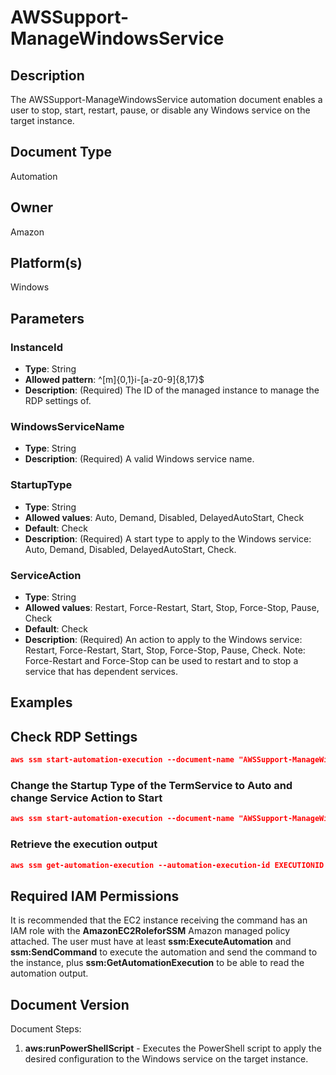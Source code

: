 # AWSSupport-ManageWindowsService

## Description

The AWSSupport-ManageWindowsService automation document enables a user to stop, start, restart, pause, or disable any Windows service on the target instance.

## Document Type

Automation

## Owner

Amazon

## Platform(s)

Windows

## Parameters

### InstanceId

- **Type**: String
- **Allowed pattern**: ^[m]{0,1}i-[a-z0-9]{8,17}$
- **Description**: (Required) The ID of the managed instance to manage the RDP settings of.

### WindowsServiceName

- **Type**: String
- **Description**: (Required) A valid Windows service name.

### StartupType

- **Type**: String
- **Allowed values**: Auto, Demand, Disabled, DelayedAutoStart, Check
- **Default**: Check
- **Description**: (Required) A start type to apply to the Windows service: Auto, Demand, Disabled, DelayedAutoStart, Check.

### ServiceAction

- **Type**: String
- **Allowed values**: Restart, Force-Restart, Start, Stop, Force-Stop, Pause, Check
- **Default**: Check
- **Description**: (Required) An action to apply to the Windows service: Restart, Force-Restart, Start, Stop, Force-Stop, Pause, Check. Note: Force-Restart and Force-Stop can be used to restart and to stop a service that has dependent services.

## Examples

## Check RDP Settings

```json
aws ssm start-automation-execution --document-name "AWSSupport-ManageWindowsService" --parameters "InstanceId=INSTANCEID, WindowsServiceName=WINDOWSSERVICE"

```

### Change the Startup Type of the TermService to Auto and change Service Action to Start

```json
aws ssm start-automation-execution --document-name "AWSSupport-ManageWindowsService" --parameters "InstanceId=INSTANCEID, WindowsServiceName=TermService, StartupType=Auto, ServiceAction=Start"

```

### Retrieve the execution output

```json
aws ssm get-automation-execution --automation-execution-id EXECUTIONID --output text --query 'AutomationExecution.Output'
```

## Required IAM Permissions

It is recommended that the EC2 instance receiving the command has an IAM role with the **AmazonEC2RoleforSSM** Amazon managed policy attached. The user must have at least **ssm:ExecuteAutomation** and **ssm:SendCommand** to execute the automation and send the command to the instance, plus **ssm:GetAutomationExecution** to be able to read the automation output.

## Document Version

Document Steps:

1. **aws:runPowerShellScript** - Executes the PowerShell script to apply the desired configuration to the Windows service on the target instance.
